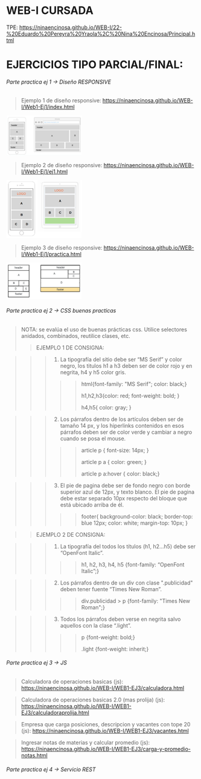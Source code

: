 # WEB-I CURSADA

TPE: https://ninaencinosa.github.io/WEB-I/22-%20Eduardo%20Pereyra%20Yraola%2C%20Nina%20Encinosa/Principal.html

# EJERCICIOS TIPO PARCIAL/FINAL:
###### Parte practica ej 1 -> Diseño RESPONSIVE
>Ejemplo 1 de diseño responsive: https://ninaencinosa.github.io/WEB-I/Web1-Ej1/index.html
<img width="200" src="https://github.com/NinaEncinosa/WEB-I/blob/main/Web1-Ej1/final-dic.png">

>Ejemplo 2 de diseño responsive: https://ninaencinosa.github.io/WEB-I/Web1-Ej1/ej1.html
<img width="200" src="https://github.com/NinaEncinosa/WEB-I/blob/main/Web1-Ej1/recu.png">

>Ejemplo 3 de diseño responsive: https://ninaencinosa.github.io/WEB-I/Web1-Ej1/practica.html
<img width="200" src="https://github.com/NinaEncinosa/WEB-I/blob/main/Web1-Ej1/practica.png">


###### Parte practica ej 2 -> CSS buenas practicas
>NOTA: se evalúa el uso de buenas prácticas css. Utilice selectores anidados, combinados, reutilice clases, etc.
>>EJEMPLO 1 DE CONSIGNA:

>>>1. La tipografía del sitio debe ser “MS Serif” y color negro, los titulos h1 a h3 deben ser de color rojo y en negrita, h4 y h5 color gris.
>>>>>
>>>>>html{font-family: "MS Serif"; color: black;}
>>>>>
>>>>>h1,h2,h3{color: red; font-weight: bold; }
>>>>>
>>>>>h4,h5{ color: gray; }


>>>2. Los párrafos dentro de los artículos deben ser de tamaño 14 px, y los hiperlinks contenidos en esos párrafos deben ser de color verde y cambiar a negro cuando se posa el mouse.
>>>>>
>>>>>article p { font-size: 14px; }
>>>>>
>>>>>article p a { color: green; }
>>>>>
>>>>>article p a:hover { color: black;}


>>>3. El pie de pagina debe ser de fondo negro con borde superior azul de 12px, y texto blanco. El pie de pagina debe estar separado 10px respecto del bloque que está ubicado arriba de él.
>>>>>
>>>>>footer{ background-color: black; border-top: blue 12px; color: white; margin-top: 10px; }

>>EJEMPLO 2 DE CONSIGNA:

>>>1.	La tipografía del todos los títulos (h1, h2...h5) debe ser “OpenFont Italic”.
>>>>>
>>>>>h1, h2, h3, h4, h5 {font-family: “OpenFont Italic”;}

>>>2.	Los párrafos dentro de un div con clase ".publicidad" deben tener fuente “Times New Roman”.
>>>>>
>>>>>div.publicidad > p {font-family: "Times New Roman";}

>>>3.	Todos los párrafos deben verse en negrita salvo aquellos con la clase “.light”.
>>>>>p {font-weight: bold;}
>>>>>
>>>>>.light {font-weight: inherit;}


###### Parte practica ej 3 -> JS 
>Calculadora de operaciones basicas (js): https://ninaencinosa.github.io/WEB-I/WEB1-EJ3/calculadora.html

>Calculadora de operaciones basicas 2.0 (mas prolija) (js): https://ninaencinosa.github.io/WEB-I/WEB1-EJ3/calculadoraprolija.html

>Empresa que carga posiciones, descripcion y vacantes con tope 20 (js): https://ninaencinosa.github.io/WEB-I/WEB1-EJ3/vacantes.html

>Ingresar notas de materias y calcular promedio (js):  https://ninaencinosa.github.io/WEB-I/WEB1-EJ3/carga-y-promedio-notas.html

###### Parte practica ej 4 -> Servicio REST 

